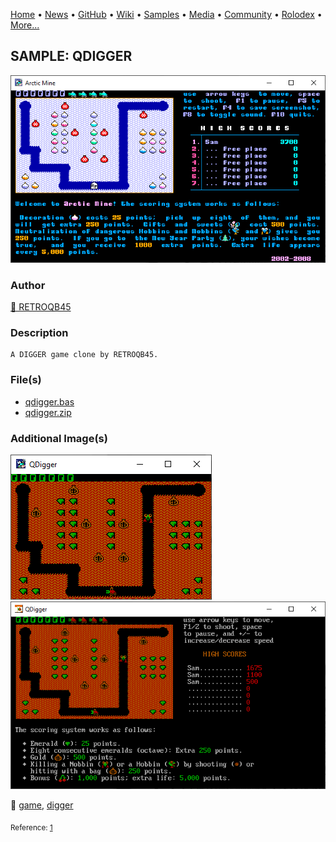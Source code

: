 [Home](https://qb64.com) • [News](../../news.md) • [GitHub](../../github.md) • [Wiki](../../wiki.md) • [Samples](../../samples.md) • [Media](../../media.md) • [Community](../../community.md) • [Rolodex](../../rolodex.md) • [More...](../../more.md)

## SAMPLE: QDIGGER

![ss1.png](img/ss1.png)

### Author

[🐝 RETROQB45](../retroqb45.md) 

### Description

```text
A DIGGER game clone by RETROQB45.
```

### File(s)

* [qdigger.bas](src/qdigger.bas)
* [qdigger.zip](src/qdigger.zip)

### Additional Image(s)

![ss2.png](img/ss2.png)
![ss3.png](img/ss3.png)

🔗 [game](../game.md), [digger](../digger.md)


<sub>Reference: [1](ttps://en.wikipedia.org/wiki/Chaotic_scattering) </sub>
